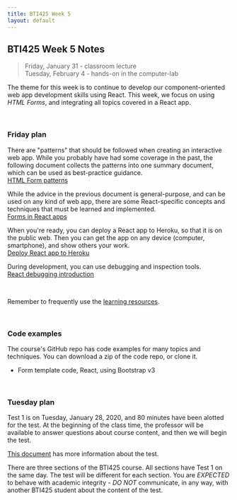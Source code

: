 ```yaml
---
title: BTI425 Week 5
layout: default
---
```


## BTI425 Week 5 Notes

> Friday, January 31 - classroom lecture  
> Tuesday, February 4 - hands-on in the computer-lab 

The theme for this week is to continue to develop our component-oriented web app development skills using React.  This week, we focus on using *HTML Forms*, and integrating all topics covered in a React app.

<br>

### Friday plan

There are "patterns" that should be followed when creating an interactive web app. While you probably have had some coverage in the past, the following document collects the patterns into one summary document, which can be used as best-practice guidance.  
[HTML Form patterns](html-form-patterns)

While the advice in the previous document is general-purpose, and can be used on any kind of web app, there are some React-specific concepts and techniques that must be learned and implemented.  
[Forms in React apps](react-forms-intro)

When you're ready, you can deploy a React app to Heroku, so that it is on the public web. Then you can get the app on any device (computer, smartphone), and show others your work.  
[Deploy React app to Heroku](react-heroku-deploy)

During development, you can use debugging and inspection tools.  
[React debugging introduction](react-debug-intro)

<br>

Remember to frequently use the [learning resources](/resources).

<br>

### Code examples

The course's GitHub repo has code examples for many topics and techniques. You can download a zip of the code repo, or clone it. 
* Form template code, React, using Bootstrap v3

<br>

### Tuesday plan

Test 1 is on Tuesday, January 28, 2020, and 80 minutes have been alotted for the test. At the beginning of the class time, the professor will be available to answer questions about course content, and then we will begin the test. 

[This document](test-success-info) has more information about the test.

There are three sections of the BTI425 course. All sections have Test 1 on the same day. The test will be different for each section. You are *EXPECTED* to behave with academic integrity - *DO NOT* communicate, in any way, with another BTI425 student about the content of the test.

<br>
